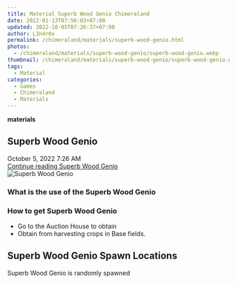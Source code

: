 ```yaml
---
title: Material Superb Wood Genio Chimeraland
date: 2022-01-13T07:56:03+07:00
updated: 2022-10-05T07:26:37+07:00
author: L3n4r0x
permalink: /chimeraland/materials/superb-wood-genio.html
photos:
  - /chimeraland/materials/superb-wood-genio/superb-wood-genio.webp
thumbnail: /chimeraland/materials/superb-wood-genio/superb-wood-genio.webp
tags:
  - Material
categories:
  - Games
  - Chimeraland
  - Materials
---
```


<section id="bootstrap-wrapper">
  <link
    rel="stylesheet"
    href="https://rawcdn.githack.com/dimaslanjaka/Web-Manajemen/0c3b5aa1813bd4abcd2c11bf3e37928b15c28664/css/bootstrap-5-3-0-alpha3-wrapper.css"
  />
  <div
    class="row g-0 border rounded overflow-hidden flex-md-row mb-4 shadow-sm position-relative bg-light text-dark"
  >
    <div class="col p-4 d-flex flex-column position-static">
      <strong class="d-inline-block mb-2 text-success">materials</strong>
      <h2 class="mb-0">Superb Wood Genio</h2>
      <div class="mb-1 text-muted">October 5, 2022 7:26 AM</div>
      <a
        href="/chimeraland/materials/superb-wood-genio.html"
        class="stretched-link d-none"
        >Continue reading Superb Wood Genio</a
      >
    </div>
    <div class="col-auto d-none d-lg-block">
      <img
        src="/chimeraland/materials/superb-wood-genio/superb-wood-genio.webp"
        alt="Superb Wood Genio"
      />
    </div>
  </div>
  <div class="row bg-light text-dark">
    <div class="col-lg-6 col-12 mb-2">
      <div class="card">
        <div class="card-body">
          <h3 class="card-title">What is the use of the Superb Wood Genio</h3>
          <div class="card-text"><ul></ul></div>
        </div>
      </div>
    </div>
    <div class="col-lg-6 col-12 mb-2">
      <div class="card">
        <div class="card-body">
          <h3 class="card-title">How to get Superb Wood Genio</h3>
          <div class="card-text">
            <ul>
              <li>Go to the Auction House to obtain</li>
              <li>Obtain from harvesting crops in Base fields.</li>
            </ul>
          </div>
        </div>
      </div>
    </div>
    <div class="col-12 mb-2">
      <h2>Superb Wood Genio Spawn Locations</h2>
      <p>Superb Wood Genio is randomly spawned</p>
    </div>
  </div>
</section>